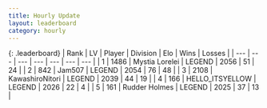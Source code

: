 ```yaml
---
title: Hourly Update
layout: leaderboard
category: hourly
---
```


{: .leaderboard}
| Rank | LV | Player | Division | Elo | Wins | Losses |
| --- | --- | --- | --- | --- | --- | --- |
| <span data-change="0">1</span> | 1486 | <span title="ID: 315148">Mystia Lorelei</span> | LEGEND | <span data-change="0">2056</span> | <span data-change="0">51</span> | <span data-change="0">24</span> |
| <span data-change="0">2</span> | 842 | <span title="ID: 521406">Jam507</span> | LEGEND | <span data-change="0">2054</span> | <span data-change="0">76</span> | <span data-change="0">48</span> |
| <span data-change="0">3</span> | 2108 | <span title="ID: 164871">KawashiroNitori</span> | LEGEND | <span data-change="0">2039</span> | <span data-change="0">44</span> | <span data-change="0">19</span> |
| <span data-change="0">4</span> | 166 | <span title="ID: 528147">HELLO_ITSYELLOW</span> | LEGEND | <span data-change="0">2026</span> | <span data-change="0">22</span> | <span data-change="0">4</span> |
| <span data-change="1">5</span> | 161 | <span title="ID: 219412">Rudder Holmes</span> | LEGEND | <span data-change="8">2025</span> | <span data-change="1">37</span> | <span data-change="0">13</span> |